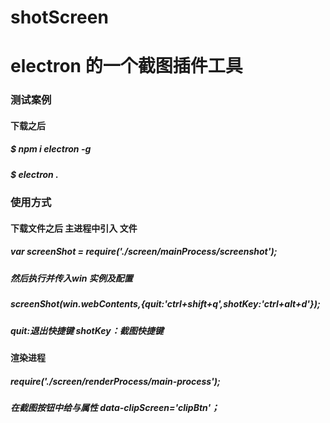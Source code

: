 # shotScreen
# electron 的一个截图插件工具

### 测试案例
#### 下载之后 
#####  $ npm i electron -g 
#####  $ electron .



### 使用方式
####  下载文件之后 主进程中引入 文件 
##### var screenShot = require('./screen/mainProcess/screenshot');
##### 然后执行并传入win 实例及配置
##### screenShot(win.webContents,{quit:'ctrl+shift+q',shotKey:'ctrl+alt+d'});
##### quit:退出快捷键   shotKey：截图快捷键
#### 渲染进程
##### require('./screen/renderProcess/main-process');
##### 在截图按钮中给与属性 data-clipScreen='clipBtn'；
